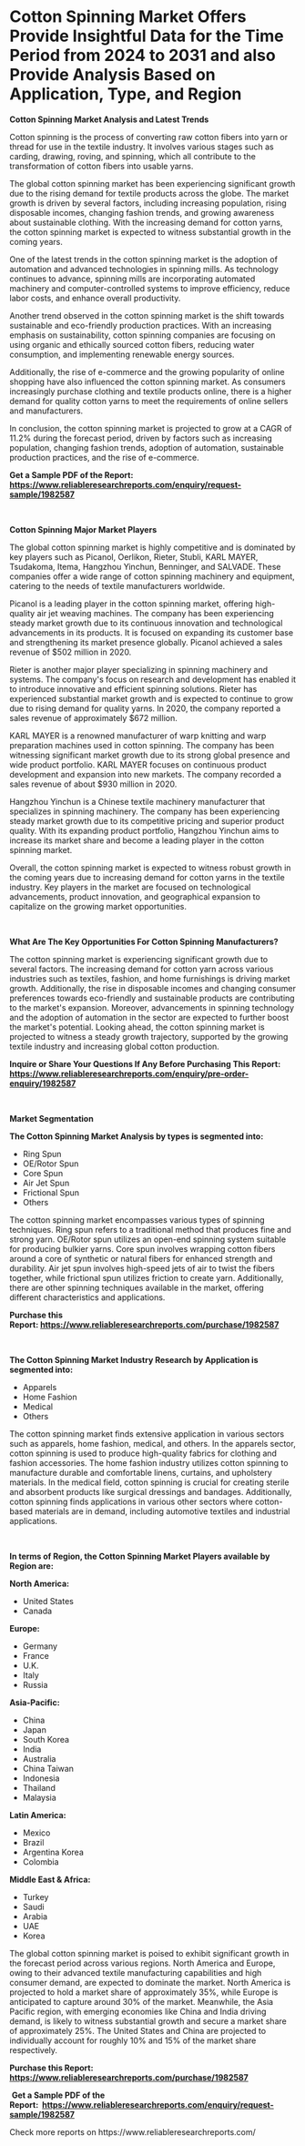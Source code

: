 <p><h1>Cotton Spinning Market Offers Provide Insightful Data for the Time Period from 2024 to 2031 and also Provide Analysis Based on Application, Type, and Region</h1></p><p><strong>Cotton Spinning Market Analysis and Latest Trends</strong></p>
<p><p>Cotton spinning is the process of converting raw cotton fibers into yarn or thread for use in the textile industry. It involves various stages such as carding, drawing, roving, and spinning, which all contribute to the transformation of cotton fibers into usable yarns.</p><p>The global cotton spinning market has been experiencing significant growth due to the rising demand for textile products across the globe. The market growth is driven by several factors, including increasing population, rising disposable incomes, changing fashion trends, and growing awareness about sustainable clothing. With the increasing demand for cotton yarns, the cotton spinning market is expected to witness substantial growth in the coming years.</p><p>One of the latest trends in the cotton spinning market is the adoption of automation and advanced technologies in spinning mills. As technology continues to advance, spinning mills are incorporating automated machinery and computer-controlled systems to improve efficiency, reduce labor costs, and enhance overall productivity.</p><p>Another trend observed in the cotton spinning market is the shift towards sustainable and eco-friendly production practices. With an increasing emphasis on sustainability, cotton spinning companies are focusing on using organic and ethically sourced cotton fibers, reducing water consumption, and implementing renewable energy sources.</p><p>Additionally, the rise of e-commerce and the growing popularity of online shopping have also influenced the cotton spinning market. As consumers increasingly purchase clothing and textile products online, there is a higher demand for quality cotton yarns to meet the requirements of online sellers and manufacturers.</p><p>In conclusion, the cotton spinning market is projected to grow at a CAGR of 11.2% during the forecast period, driven by factors such as increasing population, changing fashion trends, adoption of automation, sustainable production practices, and the rise of e-commerce.</p></p>
<p><strong>Get a Sample PDF of the Report:&nbsp; <a href="https://www.reliableresearchreports.com/enquiry/request-sample/1982587">https://www.reliableresearchreports.com/enquiry/request-sample/1982587</a></strong></p>
<p>&nbsp;</p>
<p><strong>Cotton Spinning Major Market Players</strong></p>
<p><p>The global cotton spinning market is highly competitive and is dominated by key players such as Picanol, Oerlikon, Rieter, Stubli, KARL MAYER, Tsudakoma, Itema, Hangzhou Yinchun, Benninger, and SALVADE. These companies offer a wide range of cotton spinning machinery and equipment, catering to the needs of textile manufacturers worldwide.</p><p>Picanol is a leading player in the cotton spinning market, offering high-quality air jet weaving machines. The company has been experiencing steady market growth due to its continuous innovation and technological advancements in its products. It is focused on expanding its customer base and strengthening its market presence globally. Picanol achieved a sales revenue of $502 million in 2020.</p><p>Rieter is another major player specializing in spinning machinery and systems. The company's focus on research and development has enabled it to introduce innovative and efficient spinning solutions. Rieter has experienced substantial market growth and is expected to continue to grow due to rising demand for quality yarns. In 2020, the company reported a sales revenue of approximately $672 million.</p><p>KARL MAYER is a renowned manufacturer of warp knitting and warp preparation machines used in cotton spinning. The company has been witnessing significant market growth due to its strong global presence and wide product portfolio. KARL MAYER focuses on continuous product development and expansion into new markets. The company recorded a sales revenue of about $930 million in 2020.</p><p>Hangzhou Yinchun is a Chinese textile machinery manufacturer that specializes in spinning machinery. The company has been experiencing steady market growth due to its competitive pricing and superior product quality. With its expanding product portfolio, Hangzhou Yinchun aims to increase its market share and become a leading player in the cotton spinning market.</p><p>Overall, the cotton spinning market is expected to witness robust growth in the coming years due to increasing demand for cotton yarns in the textile industry. Key players in the market are focused on technological advancements, product innovation, and geographical expansion to capitalize on the growing market opportunities.</p></p>
<p>&nbsp;</p>
<p><strong>What Are The Key Opportunities For Cotton Spinning Manufacturers?</strong></p>
<p><p>The cotton spinning market is experiencing significant growth due to several factors. The increasing demand for cotton yarn across various industries such as textiles, fashion, and home furnishings is driving market growth. Additionally, the rise in disposable incomes and changing consumer preferences towards eco-friendly and sustainable products are contributing to the market's expansion. Moreover, advancements in spinning technology and the adoption of automation in the sector are expected to further boost the market's potential. Looking ahead, the cotton spinning market is projected to witness a steady growth trajectory, supported by the growing textile industry and increasing global cotton production.</p></p>
<p><strong>Inquire or Share Your Questions If Any Before Purchasing This Report: <a href="https://www.reliableresearchreports.com/enquiry/pre-order-enquiry/1982587">https://www.reliableresearchreports.com/enquiry/pre-order-enquiry/1982587</a></strong></p>
<p>&nbsp;</p>
<p><strong>Market Segmentation</strong></p>
<p><strong>The Cotton Spinning Market Analysis by types is segmented into:</strong></p>
<p><ul><li>Ring Spun</li><li>OE/Rotor Spun</li><li>Core Spun</li><li>Air Jet Spun</li><li>Frictional Spun</li><li>Others</li></ul></p>
<p><p>The cotton spinning market encompasses various types of spinning techniques. Ring spun refers to a traditional method that produces fine and strong yarn. OE/Rotor spun utilizes an open-end spinning system suitable for producing bulkier yarns. Core spun involves wrapping cotton fibers around a core of synthetic or natural fibers for enhanced strength and durability. Air jet spun involves high-speed jets of air to twist the fibers together, while frictional spun utilizes friction to create yarn. Additionally, there are other spinning techniques available in the market, offering different characteristics and applications.</p></p>
<p><strong>Purchase this Report:&nbsp;<a href="https://www.reliableresearchreports.com/purchase/1982587">https://www.reliableresearchreports.com/purchase/1982587</a></strong></p>
<p>&nbsp;</p>
<p><strong>The Cotton Spinning Market Industry Research by Application is segmented into:</strong></p>
<p><ul><li>Apparels</li><li>Home Fashion</li><li>Medical</li><li>Others</li></ul></p>
<p><p>The cotton spinning market finds extensive application in various sectors such as apparels, home fashion, medical, and others. In the apparels sector, cotton spinning is used to produce high-quality fabrics for clothing and fashion accessories. The home fashion industry utilizes cotton spinning to manufacture durable and comfortable linens, curtains, and upholstery materials. In the medical field, cotton spinning is crucial for creating sterile and absorbent products like surgical dressings and bandages. Additionally, cotton spinning finds applications in various other sectors where cotton-based materials are in demand, including automotive textiles and industrial applications.</p></p>
<p>&nbsp;</p>
<p><strong>In terms of Region, the Cotton Spinning Market Players available by Region are:</strong></p>
<p>
    <p> <strong> North America: </strong>
        <ul>
            <li>United States</li>
            <li>Canada</li>
        </ul>
        </p> 
    <p> <strong> Europe: </strong>
        <ul>
            <li>Germany</li>
            <li>France</li>
            <li>U.K.</li>
            <li>Italy</li>
            <li>Russia</li>
        </ul>
        </p> 
    <p> <strong> Asia-Pacific: </strong>
        <ul>
            <li>China</li>
            <li>Japan</li>
            <li>South Korea</li>
            <li>India</li>
            <li>Australia</li>
            <li>China Taiwan</li>
            <li>Indonesia</li>
            <li>Thailand</li>
            <li>Malaysia</li>
        </ul>
        </p> 
    <p> <strong> Latin America: </strong>
        <ul>
            <li>Mexico</li>
            <li>Brazil</li>
            <li>Argentina Korea</li>
            <li>Colombia</li>
        </ul>
        </p> 
    <p> <strong> Middle East & Africa: </strong>
        <ul>
            <li>Turkey</li>
            <li>Saudi</li>
            <li>Arabia</li>
            <li>UAE</li>
            <li>Korea</li>
        </ul>
    </p>
    </p>
<p><p>The global cotton spinning market is poised to exhibit significant growth in the forecast period across various regions. North America and Europe, owing to their advanced textile manufacturing capabilities and high consumer demand, are expected to dominate the market. North America is projected to hold a market share of approximately 35%, while Europe is anticipated to capture around 30% of the market. Meanwhile, the Asia Pacific region, with emerging economies like China and India driving demand, is likely to witness substantial growth and secure a market share of approximately 25%. The United States and China are projected to individually account for roughly 10% and 15% of the market share respectively.</p></p>
<p><strong>Purchase this Report: <a href="https://www.reliableresearchreports.com/purchase/1982587">https://www.reliableresearchreports.com/purchase/1982587</a></strong></p>
<p>&nbsp;<strong>Get a Sample PDF of the Report:&nbsp;&nbsp;<a href="https://www.reliableresearchreports.com/enquiry/request-sample/1982587">https://www.reliableresearchreports.com/enquiry/request-sample/1982587</a></strong></p>
<p><strong></strong></p>
<p>Check more reports on https://www.reliableresearchreports.com/</p>